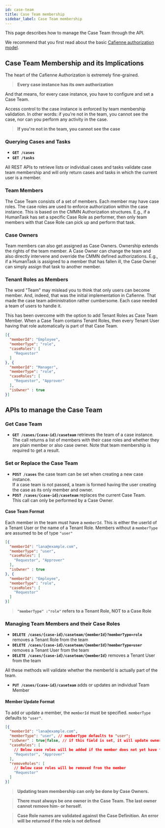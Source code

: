 ```yaml
---
id: case-team
title: Case Team membership
sidebar_label: Case Team membership
---
```


This page describes how to manage the Case Team through the API.

We recommend that you first read about the basic [Cafienne authorization model](../engine/authorization).

## Case Team Membership and its Implications
The heart of the Cafienne Authorization is extremely fine-grained. 

> **Every case instance has its own authorization**

And that means, for every case instance, you have to configure and set a Case Team.

Access control to the case instance is enforced by team membership validation. In other words: if you're not in the team, you cannot see the case, nor can you perform any activity in the case.

> **If you're not in the team, you cannot see the case**

### Querying Cases and Tasks
- **`GET /cases`**
- **`GET /tasks`**

All REST APIs to retrieve lists or individual cases and tasks validate case team membership and will only return cases and tasks in which the current user is a member.

### Team Members
The Case Team consists of a set of members. Each member may have case roles. The case roles are used to enforce authorization within the case instance. This is based on the CMMN Authorization structures. E.g., if a HumanTask has set a specific Case Role as performer, then only team members with that Case Role can pick up and perform that task.

### Case Owners
Team members can also get assigned as Case Owners. Ownership extends the rights of the team member. A Case Owner can change the team and also directly intervene and override the CMMN defined authorizations. E.g., if a HumanTask is assigned to a member that has fallen ill, the Case Owner can simply assign that task to another member.

### Tenant Roles as Members
The word "Team" may mislead you to think that only users can become member. 
And, indeed, that was the initial implementation in Cafienne. That made the case team administration rather cumbersome. Each case needed a team of users to handle it.

This has been overcome with the option to add Tenant Roles as Case Team Member. When a Case Team contains Tenant Roles, then every Tenant User having that role automatically is part of that Case Team.

```json
[{ 
  "memberId": "Employee",
  "memberType": "role",
  "caseRoles": [
    "Requestor"
  ]
}, { 
  "memberId": "Manager",
  "memberType": "role",
  "caseRoles": [
    "Requestor", "Approver"
  ],
  "isOwner" : true
}]
```

## APIs to manage the Case Team

### Get Case Team
- **`GET /cases/{case-id}/caseteam`** retrieves the team of a case instance.<br/>
The call returns a list of members with their case roles and whether they are plain member or also case owner. Note that team membership is required to get a result.

### Set or Replace the Case Team
- **`POST /cases`** the case team can be set when creating a new case instance.<br/>
If a case team is not passed, a team is formed having the user creating the case as its only member and owner.
- **`POST /cases/{case-id}/caseteam`** replaces the current Case Team.<br/>
This call can only be performed by a Case Owner.

#### Case Team Format
Each member in the team must have a `memberId`. This is either the userId of a Tenant User or the name of a Tenant Role. Members without a `memberType` are assumed to be of type `"user"`
```json
[{ 
  "memberId": "lana@example.com",
  "memberType": "user",
  "caseRoles": [
    "Requestor", "Approver"
  ],
  "isOwner" : true
}, { 
  "memberId": "Employee",
  "memberType": "role",
  "caseRoles": [
    "Requestor"
  ]
}]
```
> **`"memberType" :"role"` refers to a Tenant Role, NOT to a Case Role**

### Managing Team Members and their Case Roles
- **`DELETE /cases/{case-id}/caseteam/{memberId}?memberType=role`** removes a Tenant Role from the team
- **`DELETE /cases/{case-id}/caseteam/{memberId}?memberType=user`** removes a Tenant User from the team
- **`DELETE /cases/{case-id}/caseteam/{memberId}`** removes a Tenant User from the team

All these methods will validate whether the memberId is actually part of the team.

- **`PUT /cases/{case-id}/caseteam`** adds or updates an individual Team Member<br/>

#### Member Update Format
To add or update a member, the `memberId` must be specified. `memberType` defaults to `"user"`.
```json
[{ 
  "memberId": "lana@example.com",
  "memberType": "user", // memberType defaults to "user";
  "isOwner" : true|false, // if this field is set, it will update ownership with the value. 
  "caseRoles": [
    // Below case roles will be added if the member does not yet have them.
    "Requestor", "Approver"
  ],
  "removeRoles": [ 
    // Below case roles will be removed from the member
    "Requestor"
  ]
}]
```
> **Updating team membership can only be done by Case Owners.**

> **There must always be one owner in the Case Team. The last owner cannot remove him- or herself.**

> **Case Role names are validated against the Case Definition. An error will be returned if the role is not defined**

